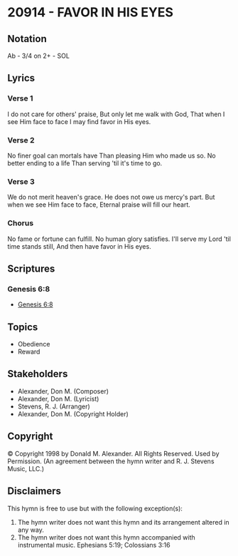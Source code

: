 # 20914 - FAVOR IN HIS EYES

## Notation

Ab - 3/4 on 2+ - SOL

## Lyrics

### Verse 1

I do not care for others' praise, But only let me walk with God, That when I see Him face to face I may find favor in His eyes.

### Verse 2

No finer goal can mortals have Than pleasing Him who made us so.  No better ending to a life Than serving 'til it's time to go. 

### Verse 3

We do not merit heaven's grace. He does not owe us mercy's part. But when we see Him face to face, Eternal praise will fill our heart.

### Chorus

No fame or fortune can fulfill. No human glory satisfies. I'll serve my Lord 'til time stands still, And then have favor in His eyes. 


## Scriptures

### Genesis 6:8

- [Genesis 6:8](https://www.biblegateway.com/passage/?search=Genesis%206%3A8)


## Topics

- Obedience
- Reward

## Stakeholders

- Alexander, Don M. (Composer)
- Alexander, Don M. (Lyricist)
- Stevens, R. J. (Arranger)
- Alexander, Don M. (Copyright Holder)

## Copyright

© Copyright 1998 by Donald M. Alexander. All Rights Reserved. Used by Permission.
(An agreement between the hymn writer and R. J. Stevens Music, LLC.)

## Disclaimers

This hymn is free to use but with the following exception(s):
1. The hymn writer does not want this hymn and its arrangement altered in any way.
2. The hymn writer does not want this hymn accompanied with instrumental music.
Ephesians 5:19; Colossians 3:16

